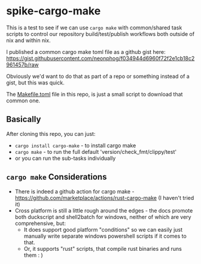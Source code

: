 # spike-cargo-make

This is a test to see if we can use `cargo make` with common/shared task scripts to control our repository build/test/publish workflows both outside of nix and within nix.

I published a common cargo make toml file as a github gist here: https://gist.githubusercontent.com/neonphog/f034944d6960f72f2e1cb18c2961457b/raw

Obviously we'd want to do that as part of a repo or something instead of a gist, but this was quick.

The [Makefile.toml](./Makefile.toml) file in this repo, is just a small script to download that common one.

## Basically

After cloning this repo, you can just:

- `cargo install cargo-make` - to install cargo make
- `cargo make` - to run the full default 'version/check_fmt/clippy/test'
- or you can run the sub-tasks individually

## `cargo make` Considerations

- There is indeed a github action for cargo make - https://github.com/marketplace/actions/rust-cargo-make (I haven't tried it)
- Cross platform is still a little rough around the edges - the docs promote both duckscript and shell2batch for windows, neither of which are very comprehensive, but:
  - It does support good platform "conditions" so we can easily just manually write separate windows powershell scripts if it comes to that.
  - Or, it supports "rust" scripts, that compile rust binaries and runs them : )
